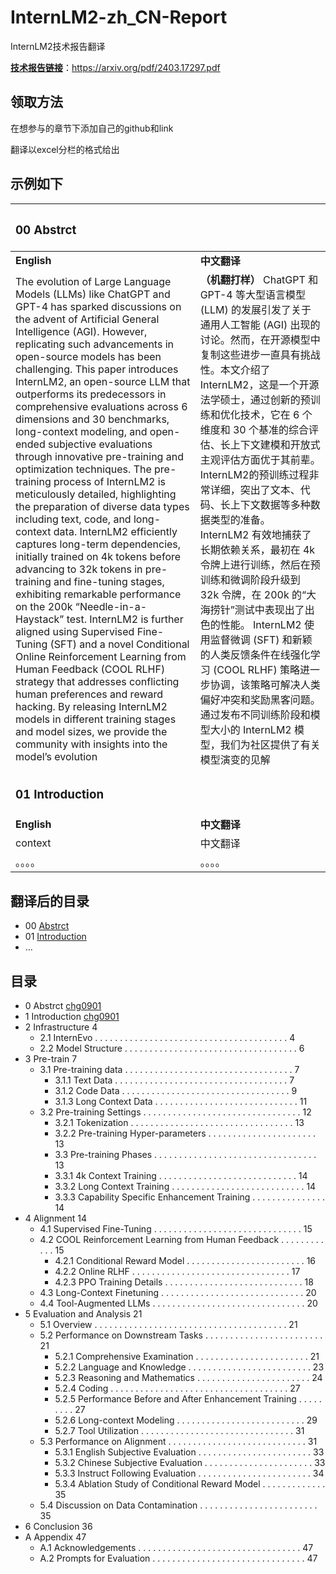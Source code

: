 # InternLM2-zh_CN-Report
InternLM2技术报告翻译  

[**技术报告链接**](https://arxiv.org/pdf/2403.17297.pdf)：https://arxiv.org/pdf/2403.17297.pdf

## 领取方法

在想参与的章节下添加自己的github和link

翻译以excel分栏的格式给出

## 示例如下

| <h3 id="Abstrct">00 Abstrct</h3> |  |
| :------------- | :------------- |
| **English** | **中文翻译** |
|The evolution of Large Language Models (LLMs) like ChatGPT and GPT-4 has sparked discussions on the advent of Artificial General Intelligence (AGI). However, replicating such advancements in open-source models has been challenging. This paper introduces InternLM2, an open-source LLM that outperforms its predecessors in comprehensive evaluations across 6 dimensions and 30 benchmarks, long-context modeling, and open-ended subjective evaluations through innovative pre-training and optimization techniques. The pre-training process of InternLM2 is meticulously detailed, highlighting the preparation of diverse data types including text, code, and long-context data. InternLM2 efficiently captures long-term dependencies, initially trained on 4k tokens before advancing to 32k tokens in pre-training and fine-tuning stages, exhibiting remarkable performance on the 200k “Needle-in-a-Haystack” test. InternLM2 is further aligned using Supervised Fine-Tuning (SFT) and a novel Conditional Online Reinforcement Learning from Human Feedback (COOL RLHF) strategy that addresses conflicting human preferences and reward hacking. By releasing InternLM2 models in different training stages and model sizes, we provide the community with insights into the model’s evolution| **（机翻打样）** ChatGPT 和 GPT-4 等大型语言模型 (LLM) 的发展引发了关于通用人工智能 (AGI) 出现的讨论。然而，在开源模型中复制这些进步一直具有挑战性。本文介绍了 InternLM2，这是一个开源法学硕士，通过创新的预训练和优化技术，它在 6 个维度和 30 个基准的综合评估、长上下文建模和开放式主观评估方面优于其前辈。 InternLM2的预训练过程非常详细，突出了文本、代码、长上下文数据等多种数据类型的准备。 InternLM2 有效地捕获了长期依赖关系，最初在 4k 令牌上进行训练，然后在预训练和微调阶段升级到 32k 令牌，在 200k 的“大海捞针”测试中表现出了出色的性能。 InternLM2 使用监督微调 (SFT) 和新颖的人类反馈条件在线强化学习 (COOL RLHF) 策略进一步协调，该策略可解决人类偏好冲突和奖励黑客问题。通过发布不同训练阶段和模型大小的 InternLM2 模型，我们为社区提供了有关模型演变的见解|
| <h3 id="Introduction">01 Introduction</h3> |  |
| **English** | **中文翻译** |
| context | 中文翻译 |
| 。。。。 | 。。。。 |

## 翻译后的目录

- 00 [Abstrct](#Abstrct)
- 01 [Introduction](#Introduction)
- ...

## 目录
- 0 Abstrct [chg0901](https://github.com/chg0901/)
- 1 Introduction [chg0901](https://github.com/chg0901/)
- 2 Infrastructure 4
  - 2.1 InternEvo . . . . . . . . . . . . . . . . . . . . . . . . . . . . . . . . . . . . . . . 4
  - 2.2 Model Structure . . . . . . . . . . . . . . . . . . . . . . . . . . . . . . . . . . . 6
- 3 Pre-train 7
  - 3.1 Pre-training data . . . . . . . . . . . . . . . . . . . . . . . . . . . . . . . . . . 7
    - 3.1.1 Text Data . . . . . . . . . . . . . . . . . . . . . . . . . . . . . . . . . . . 7
    - 3.1.2 Code Data . . . . . . . . . . . . . . . . . . . . . . . . . . . . . . . . . . 9
    - 3.1.3 Long Context Data . . . . . . . . . . . . . . . . . . . . . . . . . . . . . 11
  - 3.2 Pre-training Settings . . . . . . . . . . . . . . . . . . . . . . . . . . . . . . . . 12
    - 3.2.1 Tokenization . . . . . . . . . . . . . . . . . . . . . . . . . . . . . . . . . 13
    - 3.2.2 Pre-training Hyper-parameters . . . . . . . . . . . . . . . . . . . . . . 13
    - 3.3 Pre-training Phases . . . . . . . . . . . . . . . . . . . . . . . . . . . . . . . . . 13
    - 3.3.1 4k Context Training . . . . . . . . . . . . . . . . . . . . . . . . . . . . 14
    - 3.3.2 Long Context Training . . . . . . . . . . . . . . . . . . . . . . . . . . . 14
    - 3.3.3 Capability Specific Enhancement Training . . . . . . . . . . . . . . . 14
- 4 Alignment 14
  - 4.1 Supervised Fine-Tuning . . . . . . . . . . . . . . . . . . . . . . . . . . . . . . 15
  - 4.2 COOL Reinforcement Learning from Human Feedback . . . . . . . . . . . . 15
    - 4.2.1 Conditional Reward Model . . . . . . . . . . . . . . . . . . . . . . . . 16
    - 4.2.2 Online RLHF . . . . . . . . . . . . . . . . . . . . . . . . . . . . . . . . 17
    - 4.2.3 PPO Training Details . . . . . . . . . . . . . . . . . . . . . . . . . . . . 18
  - 4.3 Long-Context Finetuning . . . . . . . . . . . . . . . . . . . . . . . . . . . . . 20
  - 4.4 Tool-Augmented LLMs . . . . . . . . . . . . . . . . . . . . . . . . . . . . . . . 20
- 5 Evaluation and Analysis 21
  - 5.1 Overview . . . . . . . . . . . . . . . . . . . . . . . . . . . . . . . . . . . . . . . 21
  - 5.2 Performance on Downstream Tasks . . . . . . . . . . . . . . . . . . . . . . . . 21
    - 5.2.1 Comprehensive Examination . . . . . . . . . . . . . . . . . . . . . . . 21
    - 5.2.2 Language and Knowledge . . . . . . . . . . . . . . . . . . . . . . . . . 23
    - 5.2.3 Reasoning and Mathematics . . . . . . . . . . . . . . . . . . . . . . . 24
    - 5.2.4 Coding . . . . . . . . . . . . . . . . . . . . . . . . . . . . . . . . . . . . 27
    - 5.2.5 Performance Before and After Enhancement Training . . . . . . . . . 27
    - 5.2.6 Long-context Modeling . . . . . . . . . . . . . . . . . . . . . . . . . . 29
    - 5.2.7 Tool Utilization . . . . . . . . . . . . . . . . . . . . . . . . . . . . . . . 31
  - 5.3 Performance on Alignment . . . . . . . . . . . . . . . . . . . . . . . . . . . . 31
    - 5.3.1 English Subjective Evaluation . . . . . . . . . . . . . . . . . . . . . . . 33
    - 5.3.2 Chinese Subjective Evaluation . . . . . . . . . . . . . . . . . . . . . . 33
    - 5.3.3 Instruct Following Evaluation . . . . . . . . . . . . . . . . . . . . . . . 34
    - 5.3.4 Ablation Study of Conditional Reward Model . . . . . . . . . . . . . 35
  - 5.4 Discussion on Data Contamination . . . . . . . . . . . . . . . . . . . . . . . . 35
- 6 Conclusion 36
- A Appendix 47
  - A.1 Acknowledgements . . . . . . . . . . . . . . . . . . . . . . . . . . . . . . . . . 47
  - A.2 Prompts for Evaluation . . . . . . . . . . . . . . . . . . . . . . . . . . . . . . . 47
